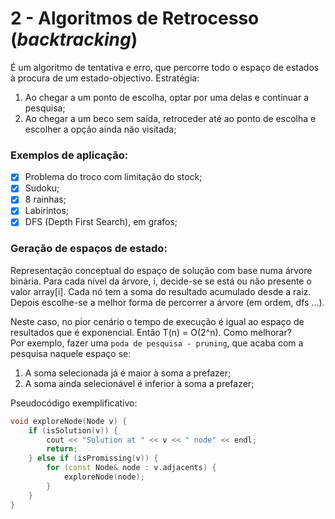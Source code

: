 # 2 - Algoritmos de Retrocesso (*backtracking*)

É um algoritmo de tentativa e erro, que percorre todo o espaço de estados à procura de um estado-objectivo. Estratégia:
1. Ao chegar a um ponto de escolha, optar por uma delas e continuar a pesquisa;
2. Ao chegar a um beco sem saída, retroceder até ao ponto de escolha e escolher a opção ainda não visitada;

### Exemplos de aplicação:

- [x] Problema do troco com limitação do stock;
- [x] Sudoku;
- [x] 8 rainhas;
- [x] Labirintos;
- [x] DFS (Depth First Search), em grafos;

### Geração de espaços de estado:

Representação conceptual do espaço de solução com base numa árvore binária. Para cada nível da árvore, i, decide-se se está ou não presente o valor array[i]. Cada nó tem a soma do resultado acumulado desde a raiz. <br>
Depois escolhe-se a melhor forma de percorrer a árvore (em ordem, dfs ...).

Neste caso, no pior cenário o tempo de execução é igual ao espaço de resultados que é exponencial. Então T(n) = O(2^n). Como melhorar? <br>
Por exemplo, fazer uma `poda de pesquisa - pruning`, que acaba com a pesquisa naquele espaço se:
1. A soma selecionada já é maior à soma a prefazer;
2. A soma ainda selecionável é inferior à soma a prefazer;

Pseudocódigo exemplificativo:

```c++
void exploreNode(Node v) {
    if (isSolution(v)) {
        cout << "Solution at " << v << " node" << endl;
        return;
    } else if (isPromissing(v)) {
        for (const Node& node : v.adjacents) {
            exploreNode(node);
        }
    }
}
```